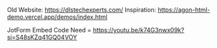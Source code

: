 Old Website: https://dlstechexperts.com/
Inspiration: https://agon-html-demo.vercel.app/demos/index.html

JotForm Embed Code Need = https://youtu.be/k74G3nwx09k?si=S48sKZq41GQ04VOY
